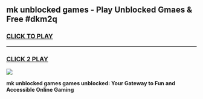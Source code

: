 
## mk unblocked games - Play Unblocked Gmaes & Free #dkm2q
<h3>
<a href="https://premium.freeplayer.one?title=mk_unblocked_games&ref=01M">CLICK TO PLAY</a></h3>
<hr>

<h3>
<a href="https://premium.freeplayer.one?title=mk_unblocked_games&ref=01M">CLICK 2 PLAY</a>
  
</h3>

<a href="https://premium.freeplayer.one?title=mk_unblocked_games&ref=01M"><img src="https://clearcache.store/games.png"></a>


**mk unblocked games games unblocked: Your Gateway to Fun and Accessible Online Gaming**
